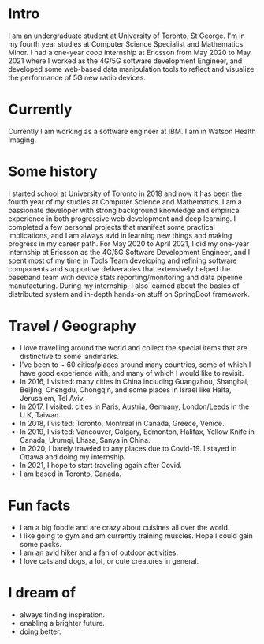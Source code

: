 # Intro

I am an undergraduate student at University of Toronto, St George. I'm in my fourth year studies at Computer Science Specialist and Mathematics Minor. I had a one-year coop internship at Ericsson from May 2020 to May 2021 where I worked as the 4G/5G software development
Engineer, and developed some web-based data manipulation tools to reflect and visualize the performance of 5G new radio devices.

# Currently

Currently I am working as a software engineer at IBM. I am in Watson Health Imaging.

# Some history

I started school at University of Toronto in 2018 and now it has been the fourth year of my studies at Computer Science and Mathematics. I am a passionate developer with strong background knowledge and empirical experience in both progressive web development and deep learning. I completed a few personal projects that manifest some practical implications, and I am always avid in learning new things and making progress in my career path. For May 2020 to April 2021, I did my one-year internship at Ericsson as the 4G/5G Software Development Engineer, and I spent most of my time in Tools Team developing and refining software components and supportive deliverables that extensively helped the baseband team with device stats reporting/monitoring and data pipeline manufacturing. During my internship, I also learned about the basics of distributed system and in-depth hands-on stuff on SpringBoot framework.

# Travel / Geography

- I love travelling around the world and collect the special items that are distinctive to some landmarks.
- I've been to ~ 60 cities/places around many countries, some of which I have good experience with, and many of which I would like to revisit.
- In 2016, I visited: many cities in China including Guangzhou, Shanghai, Beijing, Chengdu, Chongqin, and some places in Israel like Haifa, Jerusalem, Tel Aviv.
- In 2017, I visited: cities in Paris, Austria, Germany, London/Leeds in the U.K, Taiwan.
- In 2018, I visited: Toronto, Montreal in Canada, Greece, Venice.
- In 2019, I visited: Vancouver, Calgary, Edmonton, Halifax, Yellow Knife in Canada, Urumqi, Lhasa, Sanya in China.
- In 2020, I barely traveled to any places due to Covid-19. I stayed in Ottawa and doing my internship.
- In 2021, I hope to start traveling again after Covid.
- I am based in Toronto, Canada.

# Fun facts

- I am a big foodie and are crazy about cuisines all over the world.
- I like going to gym and am currently training muscles. Hope I could gain some packs.
- I am an avid hiker and a fan of outdoor activities.
- I love cats and dogs, a lot, or cute creatures in general.

# I dream of

- always finding inspiration.
- enabling a brighter future.
- doing better.